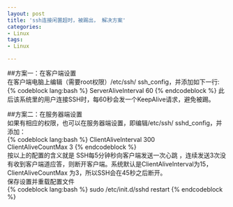```yaml
---
layout: post
title: 'ssh连接闲置超时，被踢出， 解决方案'
categories:
- Linux
tags:
- Linux

---
```

##方案一：在客户端设置  
在客户端电脑上编辑（需要root权限）/etc/ssh/  ssh_config，并添加如下一行:  
{% codeblock lang:bash %}
ServerAliveInterval 60
{% endcodeblock %}
此后该系统里的用户连接SSH时，每60秒会发一个KeepAlive请求，避免被踢。  
  

##方案二：在服务器端设置  
如果有相应的权限，也可以在服务器端设置，即编辑/etc/ssh/  sshd_config，并添加：  
{% codeblock lang:bash %}
ClientAliveInterval 300  
ClientAliveCountMax 3
{% endcodeblock %}   
按以上的配置的含义就是 SSH每5分钟秒向客户端发送一次心跳 ，连续发送3次没有收到客户端道应答，则断开客户端。系统默认是ClientAliveInterval为15，ClientAliveCountMax 为3，所以SSH会在45秒之后断开。  
保存设置并重载配置文件  
{% codeblock lang:bash %}
sudo /etc/init.d/sshd restart
{% endcodeblock %}
